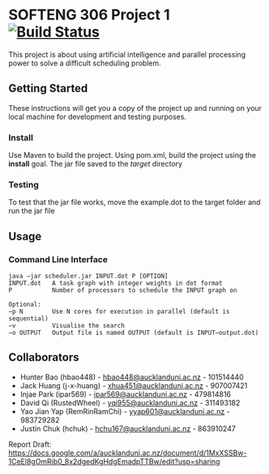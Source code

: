 # SOFTENG 306 Project 1 [![Build Status](https://travis-ci.com/hbao448/306A1.svg?token=cciKEDpQyfT6yqJyJd58&branch=master)](https://travis-ci.com/hbao448/306A1)

This project is about using artificial intelligence and parallel processing power to solve a difficult scheduling problem.

## Getting Started
These instructions will get you a copy of the project up and running on your local machine for development and testing purposes.

### Install 
Use Maven to build the project. Using pom.xml, build the project using the **install** goal. The jar file saved to the *target* directory

### Testing
To test that the jar file works, move the example.dot to the target folder and run the jar file

## Usage

### Command Line Interface
````
java −jar scheduler.jar INPUT.dot P [OPTION]
INPUT.dot   A task graph with integer weights in dot format
P           Number of processors to schedule the INPUT graph on

Optional:
−p N        Use N cores for execution in parallel (default is sequential)
−v          Visualise the search
−o OUTPUT   Output file is named OUTPUT (default is INPUT−output.dot)
````

## Collaborators
* Hunter Bao (hbao448) - hbao448@aucklanduni.ac.nz - 101514440
* Jack Huang (j-x-huang) - xhua451@aucklanduni.ac.nz - 907007421
* Injae Park (ipar569) - ipar569@aucklanduni.ac.nz - 479814816
* David Qi (RustedWheel) - yqi955@aucklanduni.ac.nz - 311493182
* Yao Jian Yap (RemRinRamChi) - yyap601@aucklanduni.ac.nz - 983729282
* Justin Chuk (hchuk) - hchu167@aucklanduni.ac.nz - 863910247

Report Draft: https://docs.google.com/a/aucklanduni.ac.nz/document/d/1MxXSSBw-1CeEl8gOmRib0_8x2dgedKgHdgEmadpTTBw/edit?usp=sharing
